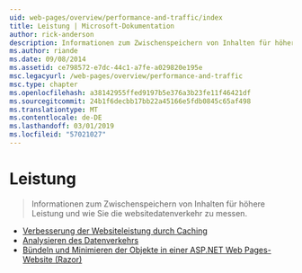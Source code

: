 ```yaml
---
uid: web-pages/overview/performance-and-traffic/index
title: Leistung | Microsoft-Dokumentation
author: rick-anderson
description: Informationen zum Zwischenspeichern von Inhalten für höhere Leistung und wie Sie die websitedatenverkehr zu messen.
ms.author: riande
ms.date: 09/08/2014
ms.assetid: ce798572-e7dc-44c1-a7fe-a029820e195e
msc.legacyurl: /web-pages/overview/performance-and-traffic
msc.type: chapter
ms.openlocfilehash: a38142955ffed9197b5e376a3b23fe11f46421df
ms.sourcegitcommit: 24b1f6decbb17bb22a45166e5fdb0845c65af498
ms.translationtype: MT
ms.contentlocale: de-DE
ms.lasthandoff: 03/01/2019
ms.locfileid: "57021027"
---
```

<a name="performance"></a>Leistung
====================
> Informationen zum Zwischenspeichern von Inhalten für höhere Leistung und wie Sie die websitedatenverkehr zu messen.


- [Verbesserung der Websiteleistung durch Caching](15-caching-to-improve-the-performance-of-your-website.md)
- [Analysieren des Datenverkehrs](14-analyzing-traffic.md)
- [Bündeln und Minimieren der Objekte in einer ASP.NET Web Pages-Website (Razor)](bundling-and-minifying-assets-in-an-aspnet-web-pages-razor-site.md)
